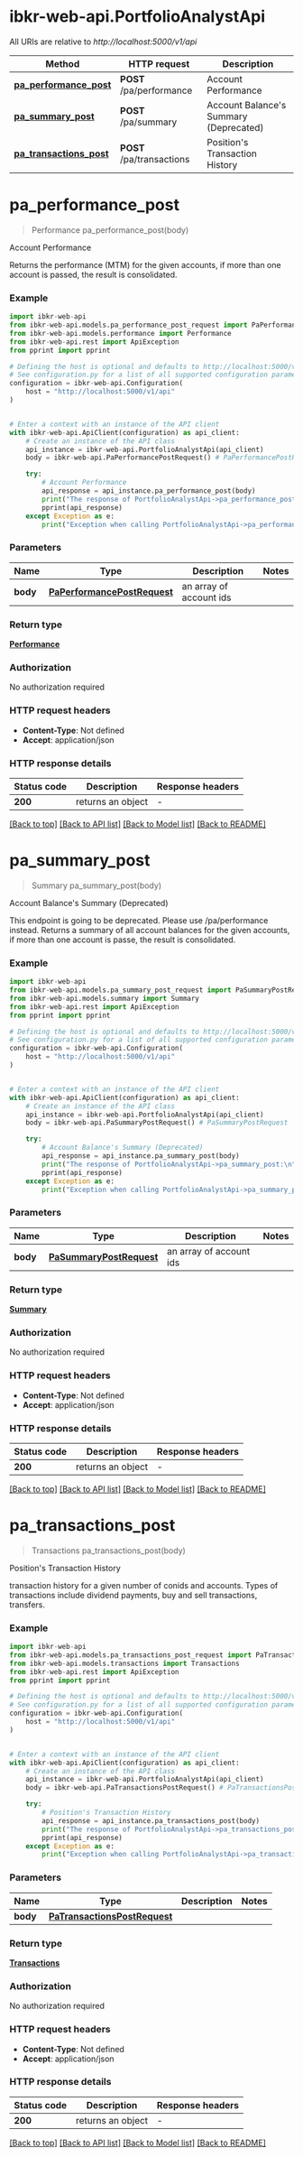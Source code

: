 # ibkr-web-api.PortfolioAnalystApi

All URIs are relative to *http://localhost:5000/v1/api*

Method | HTTP request | Description
------------- | ------------- | -------------
[**pa_performance_post**](PortfolioAnalystApi.md#pa_performance_post) | **POST** /pa/performance | Account Performance
[**pa_summary_post**](PortfolioAnalystApi.md#pa_summary_post) | **POST** /pa/summary | Account Balance&#39;s Summary (Deprecated)
[**pa_transactions_post**](PortfolioAnalystApi.md#pa_transactions_post) | **POST** /pa/transactions | Position&#39;s Transaction History


# **pa_performance_post**
> Performance pa_performance_post(body)

Account Performance

Returns the performance (MTM) for the given accounts, if more than one account is passed, the result is consolidated.

### Example


```python
import ibkr-web-api
from ibkr-web-api.models.pa_performance_post_request import PaPerformancePostRequest
from ibkr-web-api.models.performance import Performance
from ibkr-web-api.rest import ApiException
from pprint import pprint

# Defining the host is optional and defaults to http://localhost:5000/v1/api
# See configuration.py for a list of all supported configuration parameters.
configuration = ibkr-web-api.Configuration(
    host = "http://localhost:5000/v1/api"
)


# Enter a context with an instance of the API client
with ibkr-web-api.ApiClient(configuration) as api_client:
    # Create an instance of the API class
    api_instance = ibkr-web-api.PortfolioAnalystApi(api_client)
    body = ibkr-web-api.PaPerformancePostRequest() # PaPerformancePostRequest | an array of account ids

    try:
        # Account Performance
        api_response = api_instance.pa_performance_post(body)
        print("The response of PortfolioAnalystApi->pa_performance_post:\n")
        pprint(api_response)
    except Exception as e:
        print("Exception when calling PortfolioAnalystApi->pa_performance_post: %s\n" % e)
```



### Parameters


Name | Type | Description  | Notes
------------- | ------------- | ------------- | -------------
 **body** | [**PaPerformancePostRequest**](PaPerformancePostRequest.md)| an array of account ids | 

### Return type

[**Performance**](Performance.md)

### Authorization

No authorization required

### HTTP request headers

 - **Content-Type**: Not defined
 - **Accept**: application/json

### HTTP response details

| Status code | Description | Response headers |
|-------------|-------------|------------------|
**200** | returns an object |  -  |

[[Back to top]](#) [[Back to API list]](../README.md#documentation-for-api-endpoints) [[Back to Model list]](../README.md#documentation-for-models) [[Back to README]](../README.md)

# **pa_summary_post**
> Summary pa_summary_post(body)

Account Balance's Summary (Deprecated)

This endpoint is going to be deprecated. Please use /pa/performance instead.
Returns a summary of all account balances for the given accounts, if more than one account is passe, the result is consolidated.

### Example


```python
import ibkr-web-api
from ibkr-web-api.models.pa_summary_post_request import PaSummaryPostRequest
from ibkr-web-api.models.summary import Summary
from ibkr-web-api.rest import ApiException
from pprint import pprint

# Defining the host is optional and defaults to http://localhost:5000/v1/api
# See configuration.py for a list of all supported configuration parameters.
configuration = ibkr-web-api.Configuration(
    host = "http://localhost:5000/v1/api"
)


# Enter a context with an instance of the API client
with ibkr-web-api.ApiClient(configuration) as api_client:
    # Create an instance of the API class
    api_instance = ibkr-web-api.PortfolioAnalystApi(api_client)
    body = ibkr-web-api.PaSummaryPostRequest() # PaSummaryPostRequest | an array of account ids

    try:
        # Account Balance's Summary (Deprecated)
        api_response = api_instance.pa_summary_post(body)
        print("The response of PortfolioAnalystApi->pa_summary_post:\n")
        pprint(api_response)
    except Exception as e:
        print("Exception when calling PortfolioAnalystApi->pa_summary_post: %s\n" % e)
```



### Parameters


Name | Type | Description  | Notes
------------- | ------------- | ------------- | -------------
 **body** | [**PaSummaryPostRequest**](PaSummaryPostRequest.md)| an array of account ids | 

### Return type

[**Summary**](Summary.md)

### Authorization

No authorization required

### HTTP request headers

 - **Content-Type**: Not defined
 - **Accept**: application/json

### HTTP response details

| Status code | Description | Response headers |
|-------------|-------------|------------------|
**200** | returns an object |  -  |

[[Back to top]](#) [[Back to API list]](../README.md#documentation-for-api-endpoints) [[Back to Model list]](../README.md#documentation-for-models) [[Back to README]](../README.md)

# **pa_transactions_post**
> Transactions pa_transactions_post(body)

Position's Transaction History

transaction history for a given number of conids and accounts.
Types of transactions include dividend payments, buy and sell transactions, transfers.


### Example


```python
import ibkr-web-api
from ibkr-web-api.models.pa_transactions_post_request import PaTransactionsPostRequest
from ibkr-web-api.models.transactions import Transactions
from ibkr-web-api.rest import ApiException
from pprint import pprint

# Defining the host is optional and defaults to http://localhost:5000/v1/api
# See configuration.py for a list of all supported configuration parameters.
configuration = ibkr-web-api.Configuration(
    host = "http://localhost:5000/v1/api"
)


# Enter a context with an instance of the API client
with ibkr-web-api.ApiClient(configuration) as api_client:
    # Create an instance of the API class
    api_instance = ibkr-web-api.PortfolioAnalystApi(api_client)
    body = ibkr-web-api.PaTransactionsPostRequest() # PaTransactionsPostRequest | 

    try:
        # Position's Transaction History
        api_response = api_instance.pa_transactions_post(body)
        print("The response of PortfolioAnalystApi->pa_transactions_post:\n")
        pprint(api_response)
    except Exception as e:
        print("Exception when calling PortfolioAnalystApi->pa_transactions_post: %s\n" % e)
```



### Parameters


Name | Type | Description  | Notes
------------- | ------------- | ------------- | -------------
 **body** | [**PaTransactionsPostRequest**](PaTransactionsPostRequest.md)|  | 

### Return type

[**Transactions**](Transactions.md)

### Authorization

No authorization required

### HTTP request headers

 - **Content-Type**: Not defined
 - **Accept**: application/json

### HTTP response details

| Status code | Description | Response headers |
|-------------|-------------|------------------|
**200** | returns an object |  -  |

[[Back to top]](#) [[Back to API list]](../README.md#documentation-for-api-endpoints) [[Back to Model list]](../README.md#documentation-for-models) [[Back to README]](../README.md)

